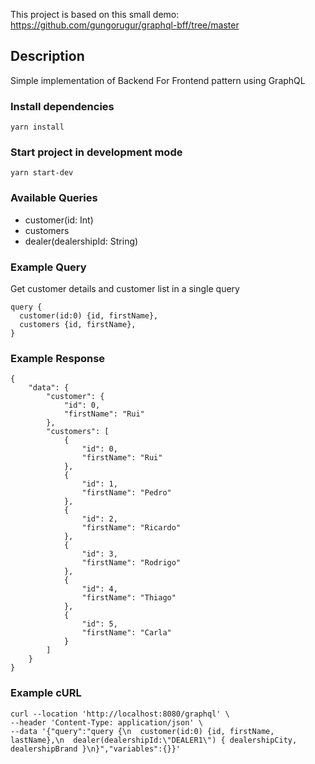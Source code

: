 This project is based on this small demo: https://github.com/gungorugur/graphql-bff/tree/master

## Description

Simple implementation of Backend For Frontend pattern using GraphQL

### Install dependencies

```
yarn install
```

### Start project in development mode

```
yarn start-dev
```

### Available Queries

- customer(id: Int)
- customers
- dealer(dealershipId: String)

### Example Query 
Get customer details and customer list in a single query

```
query {
  customer(id:0) {id, firstName},
  customers {id, firstName},
}
```

### Example Response

```
{
    "data": {
        "customer": {
            "id": 0,
            "firstName": "Rui"
        },
        "customers": [
            {
                "id": 0,
                "firstName": "Rui"
            },
            {
                "id": 1,
                "firstName": "Pedro"
            },
            {
                "id": 2,
                "firstName": "Ricardo"
            },
            {
                "id": 3,
                "firstName": "Rodrigo"
            },
            {
                "id": 4,
                "firstName": "Thiago"
            },
            {
                "id": 5,
                "firstName": "Carla"
            }
        ]
    }
}
```
### Example cURL

```curl
curl --location 'http://localhost:8080/graphql' \
--header 'Content-Type: application/json' \
--data '{"query":"query {\n  customer(id:0) {id, firstName, lastName},\n  dealer(dealershipId:\"DEALER1\") { dealershipCity, dealershipBrand }\n}","variables":{}}'
```
